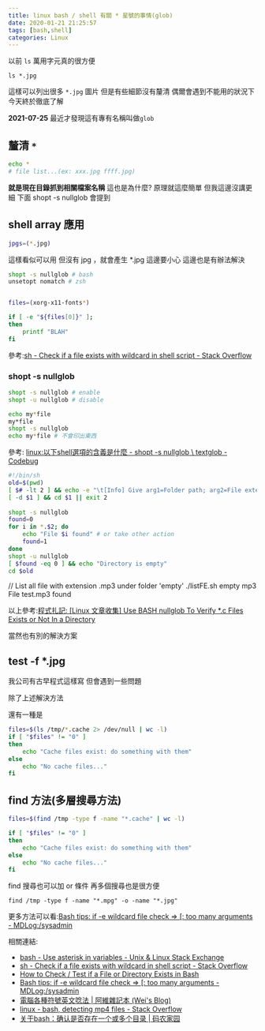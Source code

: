 ```yaml
---
title: linux bash / shell 有關 * 星號的事情(glob)
date: 2020-01-21 21:25:57
tags: [bash,shell]
categories: Linux
---
```


以前 `ls` 萬用字元真的很方便

```
ls *.jpg
```

這樣可以列出很多 `*.jpg` 圖片
但是有些細節沒有釐清
偶爾會遇到不能用的狀況下
今天終於徹底了解

**2021-07-25**
最近才發現這有專有名稱叫做`glob`

<!--more-->

## 釐清 `*`

```bash
echo *
# file list...(ex: xxx.jpg ffff.jpg)
```

**就是現在目錄抓到相關檔案名稱**
這也是為什麼? 原理就這麼簡單
但我這邊沒講更細
下面 shopt -s nullglob 會提到

## shell array 應用


```bash
jpgs=(*.jpg)
```

這樣看似可以用
但沒有 jpg ，就會產生 *.jpg
這邊要小心
這邊也是有辦法解決

```bash
shopt -s nullglob # bash
unsetopt nomatch # zsh


files=(xorg-x11-fonts*)

if [ -e "${files[0]}" ];
then
    printf "BLAH"
fi
```
參考:[sh - Check if a file exists with wildcard in shell script - Stack Overflow](https://stackoverflow.com/questions/6363441/check-if-a-file-exists-with-wildcard-in-shell-script/17404812#17404812)

### shopt -s nullglob

```bash
shopt -s nullglob # enable 
shopt -u nullglob # disable
```


```bash
echo my*file
my*file
shopt -s nullglob
echo my*file # 不會印出東西
```
參考: [linux:以下shell選項的含義是什麼 - shopt -s nullglob \ textglob - Codebug](https://t.codebug.vip/questions-844092.htm)

```bash
#!/bin/sh  
old=$(pwd)  
[ $# -lt 2 ] && echo -e "\t[Info] Give arg1=Folder path; arg2=File extension!\n" && exit 1  
[ -d $1 ] && cd $1 || exit 2  
    
shopt -s nullglob  
found=0  
for i in *.$2; do  
    echo "File $i found" # or take other action  
    found=1  
done  
shopt -u nullglob  
[ $found -eq 0 ] && echo "Directory is empty"  
cd $old  
```

// List all file with extension .mp3 under folder 'empty'
./listFE.sh empty mp3
File test.mp3 found

以上參考:[程式扎記: [Linux 文章收集] Use BASH nullglob To Verify *.c Files Exists or Not In a Directory](http://puremonkey2010.blogspot.com/2016/01/linux-use-bash-nullglob-to-verify-c.html)


當然也有別的解決方案

## test -f *.jpg

我公司有古早程式這樣寫
但會遇到一些問題

除了上述解決方法

還有一種是

```bash
files=$(ls /tmp/*.cache 2> /dev/null | wc -l)
if [ "$files" != "0" ]
then
    echo "Cache files exist: do something with them"
else
    echo "No cache files..."
fi
```

## find 方法(多層搜尋方法)

```bash
files=$(find /tmp -type f -name "*.cache" | wc -l)

if [ "$files" != "0" ]
then
    echo "Cache files exist: do something with them"
else
    echo "No cache files..."
fi
```

find 搜尋也可以加 or 條件
再多個搜尋也是很方便
```
find /tmp -type f -name "*.mpg" -o -name "*.jpg"
```

更多方法可以看:[Bash tips: if -e wildcard file check => \[: too many arguments - MDLog:/sysadmin](http://www.ducea.com/2009/03/05/bash-tips-if-e-wildcard-file-check-too-many-arguments/)


相關連結:

* [bash - Use asterisk in variables - Unix & Linux Stack Exchange](https://unix.stackexchange.com/questions/378205/use-asterisk-in-variables)
* [sh - Check if a file exists with wildcard in shell script - Stack Overflow](https://stackoverflow.com/questions/6363441/check-if-a-file-exists-with-wildcard-in-shell-script/17404812#17404812)
* [How to Check / Test if a File or Directory Exists in Bash](https://phoenixnap.com/kb/how-to-check-if-file-or-directory-exists-bash-shell)
* [Bash tips: if -e wildcard file check => \[: too many arguments - MDLog:/sysadmin](http://www.ducea.com/2009/03/05/bash-tips-if-e-wildcard-file-check-too-many-arguments/)
* [電腦各種符號英文唸法 | 阿維雜記本 (Wei's Blog)](https://blog.hsdn.net/970.html)
* [linux - bash, detecting mp4 files - Stack Overflow](https://stackoverflow.com/questions/25224324/bash-detecting-mp4-files)
* [关于bash：确认是否存在一个或多个目录 | 码农家园](https://www.codenong.com/10653300/)